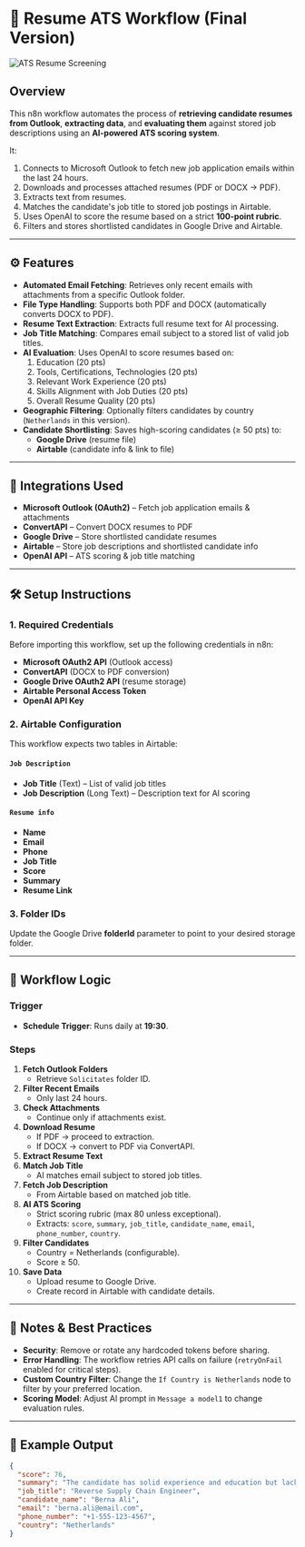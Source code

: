 # 📄 Resume ATS Workflow (Final Version)
![ATS Resume Screening](ats_resume_screening.png)

## Overview
This n8n workflow automates the process of **retrieving candidate resumes from Outlook**, **extracting data**, and **evaluating them** against stored job descriptions using an **AI-powered ATS scoring system**.  

It:
1. Connects to Microsoft Outlook to fetch new job application emails within the last 24 hours.
2. Downloads and processes attached resumes (PDF or DOCX → PDF).
3. Extracts text from resumes.
4. Matches the candidate's job title to stored job postings in Airtable.
5. Uses OpenAI to score the resume based on a strict **100-point rubric**.
6. Filters and stores shortlisted candidates in Google Drive and Airtable.

---

## ⚙️ Features

- **Automated Email Fetching**: Retrieves only recent emails with attachments from a specific Outlook folder.
- **File Type Handling**: Supports both PDF and DOCX (automatically converts DOCX to PDF).
- **Resume Text Extraction**: Extracts full resume text for AI processing.
- **Job Title Matching**: Compares email subject to a stored list of valid job titles.
- **AI Evaluation**: Uses OpenAI to score resumes based on:
  1. Education (20 pts)
  2. Tools, Certifications, Technologies (20 pts)
  3. Relevant Work Experience (20 pts)
  4. Skills Alignment with Job Duties (20 pts)
  5. Overall Resume Quality (20 pts)
- **Geographic Filtering**: Optionally filters candidates by country (`Netherlands` in this version).
- **Candidate Shortlisting**: Saves high-scoring candidates (≥ 50 pts) to:
  - **Google Drive** (resume file)
  - **Airtable** (candidate info & link to file)

---

## 🔗 Integrations Used

- **Microsoft Outlook (OAuth2)** – Fetch job application emails & attachments
- **ConvertAPI** – Convert DOCX resumes to PDF
- **Google Drive** – Store shortlisted candidate resumes
- **Airtable** – Store job descriptions and shortlisted candidate info
- **OpenAI API** – ATS scoring & job title matching

---

## 🛠 Setup Instructions

### 1. Required Credentials
Before importing this workflow, set up the following credentials in n8n:

- **Microsoft OAuth2 API** (Outlook access)
- **ConvertAPI** (DOCX to PDF conversion)
- **Google Drive OAuth2 API** (resume storage)
- **Airtable Personal Access Token**
- **OpenAI API Key**

### 2. Airtable Configuration
This workflow expects two tables in Airtable:

#### `Job Description`
- **Job Title** (Text) – List of valid job titles
- **Job Description** (Long Text) – Description text for AI scoring

#### `Resume info`
- **Name**
- **Email**
- **Phone**
- **Job Title**
- **Score**
- **Summary**
- **Resume Link**

### 3. Folder IDs
Update the Google Drive **folderId** parameter to point to your desired storage folder.

---

## 📅 Workflow Logic

### Trigger
- **Schedule Trigger**: Runs daily at **19:30**.

### Steps
1. **Fetch Outlook Folders**
   - Retrieve `Solicitates` folder ID.
2. **Filter Recent Emails**
   - Only last 24 hours.
3. **Check Attachments**
   - Continue only if attachments exist.
4. **Download Resume**
   - If PDF → proceed to extraction.
   - If DOCX → convert to PDF via ConvertAPI.
5. **Extract Resume Text**
6. **Match Job Title**
   - AI matches email subject to stored job titles.
7. **Fetch Job Description**
   - From Airtable based on matched job title.
8. **AI ATS Scoring**
   - Strict scoring rubric (max 80 unless exceptional).
   - Extracts: `score`, `summary`, `job_title`, `candidate_name`, `email`, `phone_number`, `country`.
9. **Filter Candidates**
   - Country = Netherlands (configurable).
   - Score ≥ 50.
10. **Save Data**
    - Upload resume to Google Drive.
    - Create record in Airtable with candidate details.

---

## 📌 Notes & Best Practices

- **Security**: Remove or rotate any hardcoded tokens before sharing.
- **Error Handling**: The workflow retries API calls on failure (`retryOnFail` enabled for critical steps).
- **Custom Country Filter**: Change the `If Country is Netherlands` node to filter by your preferred location.
- **Scoring Model**: Adjust AI prompt in `Message a model1` to change evaluation rules.

---

## 🚀 Example Output

```json
{
  "score": 76,
  "summary": "The candidate has solid experience and education but lacks familiarity with required technologies.",
  "job_title": "Reverse Supply Chain Engineer",
  "candidate_name": "Berna Ali",
  "email": "berna.ali@email.com",
  "phone_number": "+1-555-123-4567",
  "country": "Netherlands"
}

